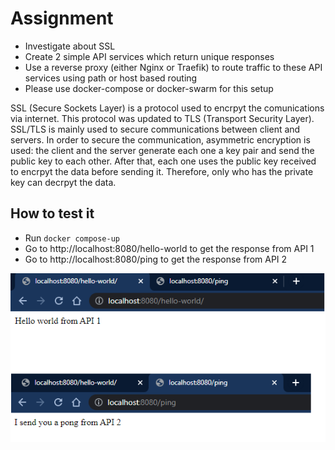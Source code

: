 # Assignment

- Investigate about SSL
- Create 2 simple API services which return unique responses
- Use a reverse proxy (either Nginx or Traefik) to route traffic to these API services using path or host based routing
- Please use docker-compose or docker-swarm for this setup

SSL (Secure Sockets Layer) is a protocol used to encrpyt the comunications via internet. This protocol was updated to TLS (Transport Security Layer). SSL/TLS is mainly used to secure communications between client and servers. In order to secure the communication, asymmetric encryption is used: the client and the server generate each one a key pair and send the public key to each other. After that, each one uses the public key received to encrpyt the data before sending it. Therefore, only who has the private key can decrpyt the data.

## How to test it

- Run `docker compose-up`
- Go to http://localhost:8080/hello-world to get the response from API 1
- Go to http://localhost:8080/ping to get the response from API 2

![Result](./Result.png)

